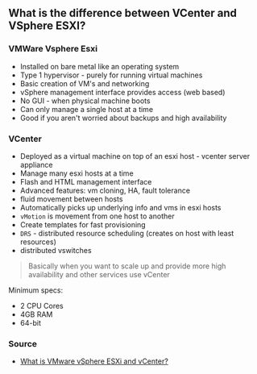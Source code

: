 ## What is the difference between VCenter and VSphere ESXI?

### VMWare Vsphere Esxi

* Installed on bare metal like an operating system
* Type 1 hypervisor - purely for running virtual machines
* Basic creation of VM's and networking
* vSphere management interface provides access (web based)
* No GUI - when physical machine boots
* Can only manage a single host at a time
* Good if you aren't worried about backups and high availability


### VCenter

* Deployed as a virtual machine on top of an esxi host - vcenter server appliance
* Manage many esxi hosts at a time
* Flash and HTML management interface
* Advanced features: vm cloning, HA, fault tolerance
* fluid movement between hosts
* Automatically picks up underlying info and vms in esxi hosts
* `vMotion` is movement from one host to another
* Create templates for fast provisioning
* `DRS` - distributed resource scheduling (creates on host with least resources)
* distributed vswitches


> Basically when you want to scale up and provide more high availability and other services use vCenter





Minimum specs:
* 2 CPU Cores
* 4GB RAM
* 64-bit




### Source

* [What is VMware vSphere ESXi and vCenter?](https://www.youtube.com/watch?v=-Hltydu9PXk)